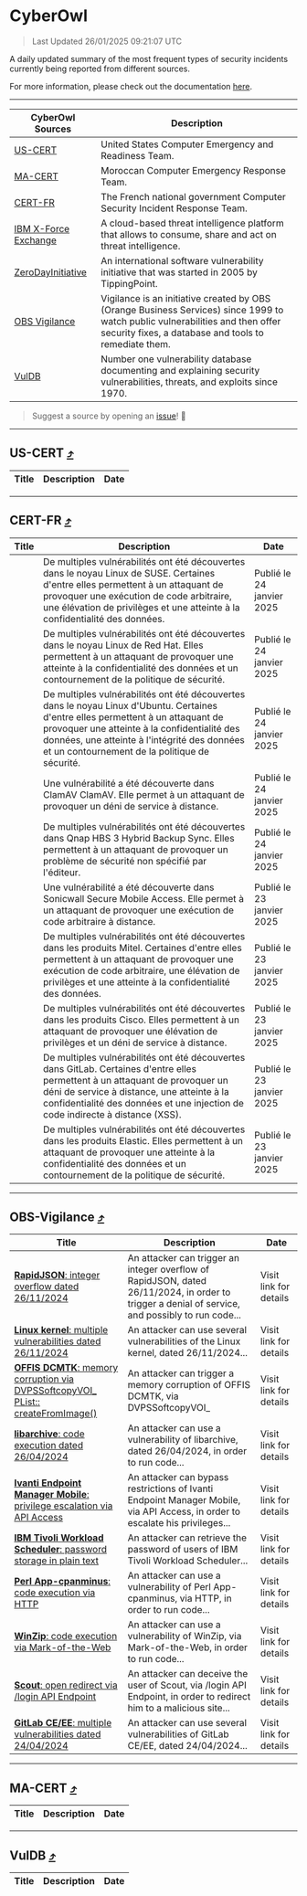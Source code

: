 
 <div id='top'></div>

# CyberOwl

 > Last Updated 26/01/2025 09:21:07 UTC
 
 A daily updated summary of the most frequent types of security incidents currently being reported from different sources.
 
 For more information, please check out the documentation [here](./docs/README.md).
 
 ---
 |CyberOwl Sources|Description|
 |---|---|
 |[US-CERT](#us-cert-arrow_heading_up)|United States Computer Emergency and Readiness Team.|
 |[MA-CERT](#ma-cert-arrow_heading_up)|Moroccan Computer Emergency Response Team.|
 |[CERT-FR](#cert-fr-arrow_heading_up)|The French national government Computer Security Incident Response Team.|
 |[IBM X-Force Exchange](#ibmcloud-arrow_heading_up)|A cloud-based threat intelligence platform that allows to consume, share and act on threat intelligence.|
 |[ZeroDayInitiative](#zerodayinitiative-arrow_heading_up)|An international software vulnerability initiative that was started in 2005 by TippingPoint.|
 |[OBS Vigilance](#obs-vigilance-arrow_heading_up)|Vigilance is an initiative created by OBS (Orange Business Services) since 1999 to watch public vulnerabilities and then offer security fixes, a database and tools to remediate them.|
 |[VulDB](#vuldb-arrow_heading_up)|Number one vulnerability database documenting and explaining security vulnerabilities, threats, and exploits since 1970.|
 
 > Suggest a source by opening an [issue](https://github.com/karimhabush/cyberowl/issues)! :raised_hands:
 ---

## US-CERT [:arrow_heading_up:](#cyberowl)

 |Title|Description|Date|
 |---|---|---|
 
 ---

## CERT-FR [:arrow_heading_up:](#cyberowl)

 |Title|Description|Date|
 |---|---|---|
 |[](https://www.cert.ssi.gouv.fr/avis/CERTFR-2025-AVI-0071/)|De multiples vulnérabilités ont été découvertes dans le noyau Linux de SUSE. Certaines d'entre elles permettent à un attaquant de provoquer une exécution de code arbitraire, une élévation de privilèges et une atteinte à la confidentialité des données.|Publié le 24 janvier 2025|
 |[](https://www.cert.ssi.gouv.fr/avis/CERTFR-2025-AVI-0070/)|De multiples vulnérabilités ont été découvertes dans le noyau Linux de Red Hat. Elles permettent à un attaquant de provoquer une atteinte à la confidentialité des données et un contournement de la politique de sécurité.|Publié le 24 janvier 2025|
 |[](https://www.cert.ssi.gouv.fr/avis/CERTFR-2025-AVI-0069/)|De multiples vulnérabilités ont été découvertes dans le noyau Linux d'Ubuntu. Certaines d'entre elles permettent à un attaquant de provoquer une atteinte à la confidentialité des données, une atteinte à l'intégrité des données et un contournement de la politique de sécurité.|Publié le 24 janvier 2025|
 |[](https://www.cert.ssi.gouv.fr/avis/CERTFR-2025-AVI-0068/)|Une vulnérabilité a été découverte dans ClamAV ClamAV. Elle permet à un attaquant de provoquer un déni de service à distance.|Publié le 24 janvier 2025|
 |[](https://www.cert.ssi.gouv.fr/avis/CERTFR-2025-AVI-0067/)|De multiples vulnérabilités ont été découvertes dans Qnap HBS 3 Hybrid Backup Sync. Elles permettent à un attaquant de provoquer un problème de sécurité non spécifié par l'éditeur.|Publié le 24 janvier 2025|
 |[](https://www.cert.ssi.gouv.fr/avis/CERTFR-2025-AVI-0066/)|Une vulnérabilité a été découverte dans Sonicwall Secure Mobile Access. Elle permet à un attaquant de provoquer une exécution de code arbitraire à distance.|Publié le 23 janvier 2025|
 |[](https://www.cert.ssi.gouv.fr/avis/CERTFR-2025-AVI-0065/)|De multiples vulnérabilités ont été découvertes dans les produits Mitel. Certaines d'entre elles permettent à un attaquant de provoquer une exécution de code arbitraire, une élévation de privilèges et une atteinte à la confidentialité des données.|Publié le 23 janvier 2025|
 |[](https://www.cert.ssi.gouv.fr/avis/CERTFR-2025-AVI-0064/)|De multiples vulnérabilités ont été découvertes dans les produits Cisco. Elles permettent à un attaquant de provoquer une élévation de privilèges et un déni de service à distance.|Publié le 23 janvier 2025|
 |[](https://www.cert.ssi.gouv.fr/avis/CERTFR-2025-AVI-0063/)|De multiples vulnérabilités ont été découvertes dans GitLab. Certaines d'entre elles permettent à un attaquant de provoquer un déni de service à distance, une atteinte à la confidentialité des données et une injection de code indirecte à distance (XSS).|Publié le 23 janvier 2025|
 |[](https://www.cert.ssi.gouv.fr/avis/CERTFR-2025-AVI-0062/)|De multiples vulnérabilités ont été découvertes dans les produits Elastic. Elles permettent à un attaquant de provoquer une atteinte à la confidentialité des données et un contournement de la politique de sécurité.|Publié le 23 janvier 2025|
 
 ---

## OBS-Vigilance [:arrow_heading_up:](#cyberowl)

 |Title|Description|Date|
 |---|---|---|
 |[<a href="https://vigilance.fr/vulnerability/RapidJSON-integer-overflow-dated-26-11-2024-45737" class="noirorange"><b>RapidJSON</b>: integer overflow dated 26/11/2024</a>](https://vigilance.fr/vulnerability/RapidJSON-integer-overflow-dated-26-11-2024-45737)|An attacker can trigger an integer overflow of RapidJSON, dated 26/11/2024, in order to trigger a denial of service, and possibly to run code...|Visit link for details|
 |[<a href="https://vigilance.fr/vulnerability/Linux-kernel-multiple-vulnerabilities-dated-26-11-2024-45736" class="noirorange"><b>Linux kernel</b>: multiple vulnerabilities dated 26/11/2024</a>](https://vigilance.fr/vulnerability/Linux-kernel-multiple-vulnerabilities-dated-26-11-2024-45736)|An attacker can use several vulnerabilities of the Linux kernel, dated 26/11/2024...|Visit link for details|
 |[<a href="https://vigilance.fr/vulnerability/OFFIS-DCMTK-memory-corruption-via-DVPSSoftcopyVOI-PList-createFromImage-44150" class="noirorange"><b>OFFIS DCMTK</b>: memory corruption via DVPSSoftcopyVOI_<wbr>PList::<wbr>createFromImage()</wbr></wbr></a>](https://vigilance.fr/vulnerability/OFFIS-DCMTK-memory-corruption-via-DVPSSoftcopyVOI-PList-createFromImage-44150)|An attacker can trigger a memory corruption of OFFIS DCMTK, via DVPSSoftcopyVOI_|Visit link for details|
 |[<a href="https://vigilance.fr/vulnerability/libarchive-code-execution-dated-26-04-2024-44149" class="noirorange"><b>libarchive</b>: code execution dated 26/04/2024</a>](https://vigilance.fr/vulnerability/libarchive-code-execution-dated-26-04-2024-44149)|An attacker can use a vulnerability of libarchive, dated 26/04/2024, in order to run code...|Visit link for details|
 |[<a href="https://vigilance.fr/vulnerability/Ivanti-Endpoint-Manager-Mobile-privilege-escalation-via-API-Access-41846" class="noirorange"><b>Ivanti Endpoint Manager Mobile</b>: privilege escalation via API Access</a>](https://vigilance.fr/vulnerability/Ivanti-Endpoint-Manager-Mobile-privilege-escalation-via-API-Access-41846)|An attacker can bypass restrictions of Ivanti Endpoint Manager Mobile, via API Access, in order to escalate his privileges...|Visit link for details|
 |[<a href="https://vigilance.fr/vulnerability/IBM-Tivoli-Workload-Scheduler-password-storage-in-plain-text-45734" class="noirorange"><b>IBM Tivoli Workload Scheduler</b>: password storage in plain text</a>](https://vigilance.fr/vulnerability/IBM-Tivoli-Workload-Scheduler-password-storage-in-plain-text-45734)|An attacker can retrieve the password of users of IBM Tivoli Workload Scheduler...|Visit link for details|
 |[<a href="https://vigilance.fr/vulnerability/Perl-App-cpanminus-code-execution-via-HTTP-45733" class="noirorange"><b>Perl App-cpanminus</b>: code execution via HTTP</a>](https://vigilance.fr/vulnerability/Perl-App-cpanminus-code-execution-via-HTTP-45733)|An attacker can use a vulnerability of Perl App-cpanminus, via HTTP, in order to run code...|Visit link for details|
 |[<a href="https://vigilance.fr/vulnerability/WinZip-code-execution-via-Mark-of-the-Web-45732" class="noirorange"><b>WinZip</b>: code execution via Mark-of-the-Web</a>](https://vigilance.fr/vulnerability/WinZip-code-execution-via-Mark-of-the-Web-45732)|An attacker can use a vulnerability of WinZip, via Mark-of-the-Web, in order to run code...|Visit link for details|
 |[<a href="https://vigilance.fr/vulnerability/Scout-open-redirect-via-login-API-Endpoint-46041" class="noirorange"><b>Scout</b>: open redirect via /login API Endpoint</a>](https://vigilance.fr/vulnerability/Scout-open-redirect-via-login-API-Endpoint-46041)|An attacker can deceive the user of Scout, via /login API Endpoint, in order to redirect him to a malicious site...|Visit link for details|
 |[<a href="https://vigilance.fr/vulnerability/GitLab-CE-EE-multiple-vulnerabilities-dated-24-04-2024-44144" class="noirorange"><b>GitLab CE/EE</b>: multiple vulnerabilities dated 24/04/2024</a>](https://vigilance.fr/vulnerability/GitLab-CE-EE-multiple-vulnerabilities-dated-24-04-2024-44144)|An attacker can use several vulnerabilities of GitLab CE/EE, dated 24/04/2024...|Visit link for details|
 
 ---

## MA-CERT [:arrow_heading_up:](#cyberowl)

 |Title|Description|Date|
 |---|---|---|
 
 ---

## VulDB [:arrow_heading_up:](#cyberowl)

 |Title|Description|Date|
 |---|---|---|
 